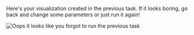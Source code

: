 Here's your visualization created in the previous task.
If it looks boring, go back and change some parameters or just run it again!

![Oops it looks like you forgot to run the previous task](maze_path.gif)